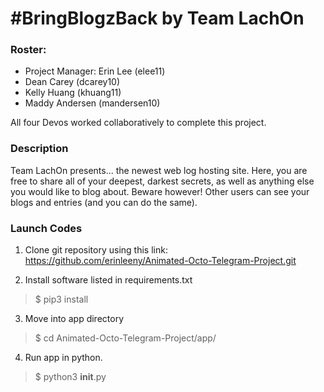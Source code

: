 # #BringBlogzBack by Team LachOn

### Roster:
* Project Manager: Erin Lee (elee11)
* Dean Carey (dcarey10)
* Kelly Huang (khuang11)
* Maddy Andersen (mandersen10)

All four Devos worked collaboratively to complete this project.

### Description
Team LachOn presents... the newest web log hosting site. Here, you are free to share
all of your deepest, darkest secrets, as well as anything else you would like to
blog about. Beware however! Other users can see your blogs and entries (and you
can do the same).

### Launch Codes
1. Clone git repository using this link:
https://github.com/erinleeny/Animated-Octo-Telegram-Project.git

2. Install software listed in requirements.txt
> $ pip3 install
3. Move into app directory
> $ cd Animated-Octo-Telegram-Project/app/

4. Run app in python.
> $ python3 __init__.py

